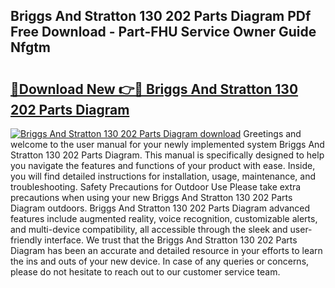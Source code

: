 ## Briggs And Stratton 130 202 Parts Diagram PDf Free Download - Part-FHU Service Owner Guide Nfgtm

# <h2><a href="http://dfoj8tf.blite.top/?on=Briggs+And+Stratton+130+202+Parts+Diagram">🔗Download New 👉🔴 Briggs And Stratton 130 202 Parts Diagram</a></h2>

[![Briggs And Stratton 130 202 Parts Diagram download](https://i.imgur.com/lujVjoI.png)](http://dfoj8tf.blite.top/?on=Briggs+And+Stratton+130+202+Parts+Diagram)
Greetings and welcome to the user manual for your newly implemented system Briggs And Stratton 130 202 Parts Diagram. This manual is specifically designed to help you navigate the features and functions of your product with ease. Inside, you will find detailed instructions for installation, usage, maintenance, and troubleshooting. Safety Precautions for Outdoor Use Please take extra precautions when using your new Briggs And Stratton 130 202 Parts Diagram outdoors. Briggs And Stratton 130 202 Parts Diagram advanced features include augmented reality, voice recognition, customizable alerts, and multi-device compatibility, all accessible through the sleek and user-friendly interface. We trust that the Briggs And Stratton 130 202 Parts Diagram has been an accurate and detailed resource in your efforts to learn the ins and outs of your new device. In case of any queries or concerns, please do not hesitate to reach out to our customer service team.

